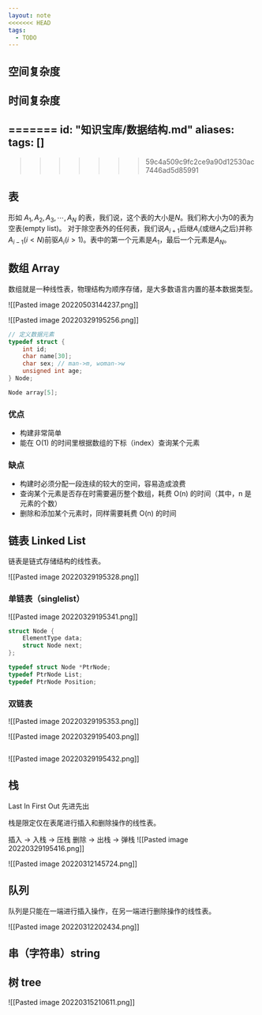 ```yaml
---
layout: note
<<<<<<< HEAD
tags:
  - TODO
---
```

## 空间复杂度


## 时间复杂度

=======
id: "知识宝库/数据结构.md"
aliases:
tags: []
---
>>>>>>> 59c4a509c9fc2ce9a90d12530ac7446ad5d85991

## 表

形如 $A_1,A_2,A_3,\cdots,A_N$ 的表，我们说，这个表的大小是$N$。我们称大小为0的表为空表(empty list)。
对于除空表外的任何表，我们说$A_{i+1}$后继$A_i$(或继$A_i$之后)并称$A_{i-1}$($i<N$)前驱$A_i$($i>1$)。表中的第一个元素是$A_1$，最后一个元素是$A_N$。

## 数组 Array

数组就是一种线性表，物理结构为顺序存储，是大多数语言内置的基本数据类型。

![[Pasted image 20220503144237.png]]

![[Pasted image 20220329195256.png]]

```c
// 定义数据元素
typedef struct {
	int id;
	char name[30];
	char sex; // man->m, woman->w
	unsigned int age;
} Node;

Node array[5];
```

### 优点
-  构建非常简单
-  能在 O(1) 的时间里根据数组的下标（index）查询某个元素

### 缺点
- 构建时必须分配一段连续的较大的空间，容易造成浪费
- 查询某个元素是否存在时需要遍历整个数组，耗费 O(n) 的时间（其中，n 是元素的个数）
- 删除和添加某个元素时，同样需要耗费 O(n) 的时间

## 链表 Linked List

链表是链式存储结构的线性表。

![[Pasted image 20220329195328.png]]

### 单链表（singlelist）

![[Pasted image 20220329195341.png]]

```c
struct Node {
	ElementType data;
	struct Node next;
};

typedef struct Node *PtrNode;
typedef PtrNode List;
typedef PtrNode Position;

```

### 双链表

![[Pasted image 20220329195353.png]]


![[Pasted image 20220329195403.png]]
```c


```

![[Pasted image 20220329195432.png]]
## 栈

Last In First Out  先进先出

栈是限定仅在表尾进行插入和删除操作的线性表。

插入 -> 入栈 -> 压栈
删除 -> 出栈 -> 弹栈
![[Pasted image 20220329195416.png]]

![[Pasted image 20220312145724.png]]

## 队列

队列是只能在一端进行插入操作，在另一端进行删除操作的线性表。

![[Pasted image 20220312202434.png]]

## 串（字符串）string


## 树 tree

![[Pasted image 20220315210611.png]]
